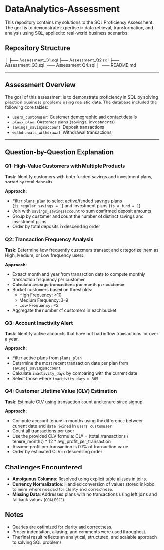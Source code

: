 # DataAnalytics-Assessment

This repository contains my solutions to the SQL Proficiency Assessment. The goal is to demonstrate expertise in data retrieval, transformation, and analysis using SQL, applied to real-world business scenarios.

## Repository Structure
│
├── Assessment_Q1.sql
├── Assessment_Q2.sql
├── Assessment_Q3.sql
├── Assessment_Q4.sql
│
└── README.md


---

## Assessment Overview

The goal of this assessment is to demonstrate proficiency in SQL by solving practical business problems using realistic data. The database included the following core tables:

- `users_customuser`: Customer demographic and contact details
- `plans_plan`: Customer plans (savings, investments)
- `savings_savingsaccount`: Deposit transactions
- `withdrawals_withdrawal`: Withdrawal transactions

---

## Question-by-Question Explanation

###  Q1: High-Value Customers with Multiple Products

**Task**: Identify customers with both funded savings and investment plans, sorted by total deposits.

**Approach**:
- Filter `plans_plan` to select active/funded savings plans (`is_regular_savings = 1`) and investment plans (`is_a_fund = 1`)
- Join with `savings_savingsaccount` to sum confirmed deposit amounts
- Group by customer and count the number of distinct savings and investment plans
- Order by total deposits in descending order

###  Q2: Transaction Frequency Analysis

**Task**: Determine how frequently customers transact and categorize them as High, Medium, or Low frequency users.

**Approach**:
- Extract month and year from transaction date to compute monthly transaction frequency per customer
- Calculate average transactions per month per customer
- Bucket customers based on thresholds:
  - High Frequency: ≥10
  - Medium Frequency: 3–9
  - Low Frequency: ≤2
- Aggregate the number of customers in each bucket

###  Q3: Account Inactivity Alert

**Task**: Identify active accounts that have not had inflow transactions for over a year.

**Approach**:
- Filter active plans from `plans_plan`
- Determine the most recent transaction date per plan from `savings_savingsaccount`
- Calculate `inactivity_days` by comparing with the current date
- Select those where `inactivity_days > 365`

###  Q4: Customer Lifetime Value (CLV) Estimation

**Task**: Estimate CLV using transaction count and tenure since signup.

**Approach**:
- Compute account tenure in months using the difference between current date and `date_joined` in `users_customuser`
- Count all transactions per user
- Use the provided CLV formula: CLV = (total_transactions / tenure_months) * 12 * avg_profit_per_transaction
- Assume profit per transaction is 0.1% of transaction value
- Order by estimated CLV in descending order
 
##  Challenges Encountered
 
- **Ambiguous Columns**: Resolved using explicit table aliases in joins.
- **Currency Normalization**: Handled conversion of values stored in kobo to naira where needed for clarity and correctness.
- **Missing Data**: Addressed plans with no transactions using left joins and fallback values (`COALESCE`).


##  Notes

- Queries are optimized for clarity and correctness.
- Proper indentation, aliasing, and comments were used throughout.
- The final result reflects an analytical, structured, and scalable approach to solving SQL problems.


  
